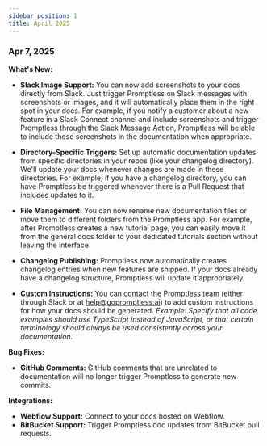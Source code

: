 ```yaml
---
sidebar_position: 1
title: April 2025
---
```


### Apr 7, 2025

**What's New:**

* **Slack Image Support:** You can now add screenshots to your docs directly from Slack. Just trigger Promptless on Slack messages with screenshots or images, and it will automatically place them in the right spot in your docs. For example, if you notify a customer about a new feature in a Slack Connect channel and include screenshots and trigger Promptless through the Slack Message Action, Promptless will be able to include those screenshots in the documentation when appropriate. 

* **Directory-Specific Triggers:** Set up automatic documentation updates from specific directories in your repos (like your changelog directory). We'll update your docs whenever changes are made in these directories. For example, if you have a changelog directory, you can have Promptless be triggered whenever there is a Pull Request that includes updates to it. 
 
* **File Management:** You can now rename new documentation files or move them to different folders from the Promptless app. For example, after Promptless creates a new tutorial page, you can easily move it from the general docs folder to your dedicated tutorials section without leaving the interface.

* **Changelog Publishing:** Promptless now automatically creates changelog entries when new features are shipped. If your docs already have a changelog structure, Promptless will update it appropriately. 

* **Custom Instructions:** You can contact the Promptless team (either through Slack or at help@gopromptless.ai) to add custom instructions for how your docs should be generated. *Example: Specify that all code examples should use TypeScript instead of JavaScript, or that certain terminology should always be used consistently across your documentation.*

**Bug Fixes:**

* **GitHub Comments:** GitHub comments that are unrelated to documentation will no longer trigger Promptless to generate new commits.

**Integrations:**

* **Webflow Support:** Connect to your docs hosted on Webflow.
* **BitBucket Support:** Trigger Promptless doc updates from BitBucket pull requests.